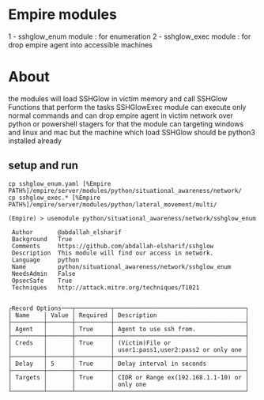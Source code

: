 # Empire modules
1 - sshglow_enum module : for enumeration
2 - sshglow_exec module : for drop empire agent into accessible machines

# About
the modules will load SSHGlow in victim memory and call SSHGlow Functions 
that perform the tasks
SSHGlowExec module can execute only normal commands and can drop empire agent 
in victim network over python or powershell stagers for that the module can
targeting windows and linux and mac but the machine which load SSHGlow
should be python3 installed already 

## setup and run
```
cp sshglow_enum.yaml [%Empire PATH%]/empire/server/modules/python/situational_awareness/network/
cp sshglow_exec.* [%Empire PATH%]/empire/server/modules/python/lateral_movement/multi/
```

```
(Empire) > usemodule python/situational_awareness/network/sshglow_enum

 Author       @abdallah_elsharif                                
 Background   True                                              
 Comments     https://github.com/abdallah-elsharif/sshglow      
 Description  This module will find our access in network.      
 Language     python                                            
 Name         python/situational_awareness/network/sshglow_enum 
 NeedsAdmin   False                                             
 OpsecSafe    True                                              
 Techniques   http://attack.mitre.org/techniques/T1021          


┌Record Options───┬──────────┬─────────────────────────────────────┐
│ Name    │ Value │ Required │ Description                         │
├─────────┼───────┼──────────┼─────────────────────────────────────┤
│ Agent   │       │ True     │ Agent to use ssh from.              │
├─────────┼───────┼──────────┼─────────────────────────────────────┤
│ Creds   │       │ True     │ (Victim)File or                     │
│         │       │          │ user1:pass1,user2:pass2 or only one │
├─────────┼───────┼──────────┼─────────────────────────────────────┤
│ Delay   │ 5     │ True     │ Delay interval in seconds           │
├─────────┼───────┼──────────┼─────────────────────────────────────┤
│ Targets │       │ True     │ CIDR or Range ex(192.168.1.1-10) or │
│         │       │          │ only one                            │
└─────────┴───────┴──────────┴─────────────────────────────────────┘


```